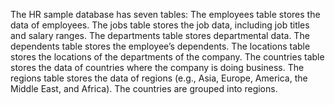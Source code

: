 The HR sample database has seven tables:
The employees table stores the data of employees.
The jobs table stores the job data, including job titles and salary ranges.
The departments table stores departmental data.
The dependents table stores the employee’s dependents.
The locations table stores the locations of the departments of the company.
The countries table stores the data of countries where the company is doing business.
The regions table stores the data of regions (e.g., Asia, Europe, America, the Middle East, and Africa). The countries are grouped into regions.
